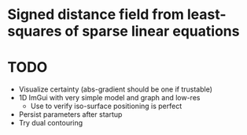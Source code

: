 # Signed distance field from least-squares of sparse linear equations

# TODO
* Visualize certainty (abs-gradient should be one if trustable)
* 1D ImGui with very simple model and graph and low-res
	* Use to verify iso-surface positioning is perfect
* Persist parameters after startup
* Try dual contouring
